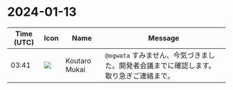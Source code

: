 # 2024-01-13

|Time (UTC)|Icon|Name|Message|
|---|---|---|---|
|03:41|![](https://avatars.slack-edge.com/2023-11-11/6180804843906_ec36242e3b721d6c30e9_72.png)|Koutaro Mukai|`@ogwata` すみません、今気づきました。開発者会議までに確認します。取り急ぎご連絡まで。|
